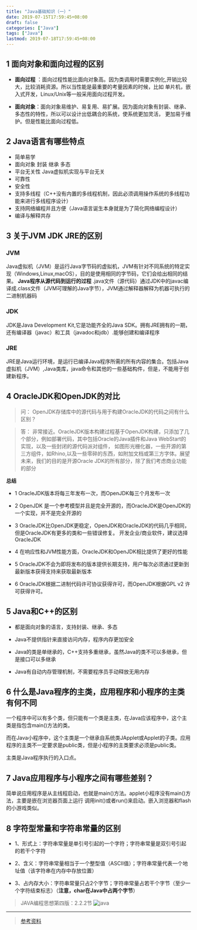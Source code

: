 ```yaml
---
title: "Java基础知识（一）"
date: 2019-07-15T17:59:45+08:00
draft: false
categories: ["Java"]
tags: ["Java"]
lastmod: 2019-07-18T17:59:45+08:00
---
```


## 1 面向对象和面向过程的区别

* **面向过程** ：面向过程性能比面向对象高。因为类调用时需要实例化,开销比较大，比较消耗资源。所以当性能是最重要的考量因素的时候，比如
单片机，嵌入式开发，Linux/Unix等一般采用面向过程开发。

* **面向对象**：面向对象易维护、易复用、易扩展。因为面向对象有封装、继承、多态性的特性，所以可以设计出低耦合的系统，使系统更加灵活，
更加易于维护。但是性能比面向过程低。

## 2 Java语言有哪些特点

* 简单易学
* 面向对象 封装 继承 多态
* 平台无关性 Java虚拟机实现与平台无关
* 可靠性
* 安全性
* 支持多线程（C++没有内置的多线程机制，因此必须调用操作系统的多线程功能来进行多线程序设计）
* 支持网络编程并且方便（Java语言诞生本身就是为了简化网络编程设计）
* 编译与解释共存

## 3 关于JVM JDK JRE的区别
### JVM

Java虚拟机（JVM）是运行Java字节码的虚拟机，JVM有针对不同系统的特定实现（Windows,Linux,macOS），目的是使用相同的字节码，它们会给出相同的结果。
**Java程序从源代码到运行的过程** .java文件（源代码）通过JDK中的javac编译成.class文件（JVM可理解的Java字节），JVM通过解释器解释为机器可执行的二进制机器码

### JDK
JDK是Java Development Kit,它是功能齐全的Java SDK。拥有JRE拥有的一期，还有编译器（javac）和工具（javadoc和jdb）.能够创建和编译程序

### JRE
JRE是Java运行环境，是运行已编译Java程序所需的所有内容的集合。包括Java虚拟机（JVM）,Java类库，java命令和其他的一些基础构件，但是，不能用于创建新程序。

## 4 OracleJDK和OpenJDK的对比

> 问： OpenJDK存储库中的源代码与用于构建OracleJDK的代码之间有什么区别？

> 答： 非常接近。OracleJDK版本构建过程基于OpenJDK构建，只添加了几个部分，例如部署代码，其中包括Oracle的Java插件和Java WebStart的实现，以及一些封闭的源代码派对组件，
> 如图形光栅化器，一些开源的第三方组件，如Rhino,以及一些零碎的东西，如附加文档或第三方字体。展望未来，我们的目的是开源Oracle JDK的所有部分，除了我们考虑商业功能的部分

**总结**

* 1 OracleJDK版本将每三年发布一次，而OpenJDK每三个月发布一次

* 2 OpenJDK 是一个参考模型并且是完全开源的，而OracleJDK是OpenJDK的一个实现，并不是完全开源的

* 3 OracleJDK比OpenJDK更稳定，OpenJDK和OracleJDK的代码几乎相同，但是OracleJDK有更多的类和一些错误修复。
    开发企业/商业软件，建议选择OracleJDK

* 4 在响应性和JVM性能方面，OracleJDK和OpenJDK相比提供了更好的性能

* 5 OracleJDK不会为即将发布的版本提供长期支持，用户每次必须通过更新到最新版本获得支持来获取最新版本

* 6 OracleJDK根据二进制代码许可协议获得许可，而OpenJDK根据GPL v2 许可获得许可。

## 5 Java和C++的区别

* 都是面向对象的语言，支持封装、继承、多态

* Java不提供指针来直接访问内存，程序内存更加安全

* Java的类是单继承的，C++支持多重继承，虽然Java的类不可以多继承，但是接口可以多继承

* Java有自动内存管理机制，不需要程序员手动释放无用内存

## 6 什么是Java程序的主类，应用程序和小程序的主类有何不同

一个程序中可以有多个类，但只能有一个类是主类，在Java应该程序中，这个主类是指包含main()方法的类。

而在Java小程序中，这个主类是一个继承自系统类JApplet或Applet的子类。应用程序的主类不一定要求是public类，但是小程序的主类要求必须是public类。

主类是Java程序执行的入口点。

## 7 Java应用程序与小程序之间有哪些差别？

简单说应用程序是从主线程启动，也就是main()方法。applet小程序没有main()方法，主要是嵌在浏览器页面上运行
调用init()或者run()来启动。嵌入浏览器和flash的小游戏类似。

## 8 字符型常量和字符串常量的区别

* 1、形式上：字符串常量是单引号引起的一个字符；字符串常量是双引号引起的若干个字符

* 2、含义：字符串常量相当于一个整型值（ASCII值）；字符串常量代表一个地址值（该字符串在内存中存放位置）

* 3、占内存大小：字符串常量只占2个字节；字符串常量占若干个字节（至少一个字符结束标志）（**注意，char在Java中占两个字节**）

> JAVA编程思想第四版：2.2.2节
> ![java](https://camo.githubusercontent.com/d913ab9b3880feab7d326a0904caac5f5e285a56/687474703a2f2f6d792d626c6f672d746f2d7573652e6f73732d636e2d6265696a696e672e616c6979756e63732e636f6d2f31382d392d31352f38363733353531392e6a7067)

---

> [参考资料](https://github.com/Snailclimb/JavaGuide/blob/master/docs/java/Java%E5%9F%BA%E7%A1%80%E7%9F%A5%E8%AF%86.md#8-%E5%AD%97%E7%AC%A6%E5%9E%8B%E5%B8%B8%E9%87%8F%E5%92%8C%E5%AD%97%E7%AC%A6%E4%B8%B2%E5%B8%B8%E9%87%8F%E7%9A%84%E5%8C%BA%E5%88%AB)
